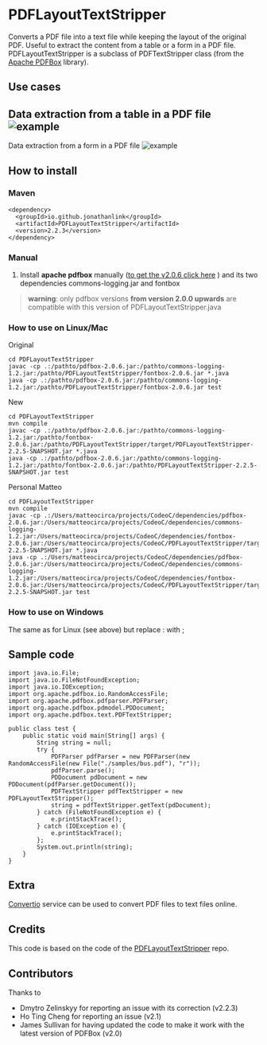 # PDFLayoutTextStripper

Converts a PDF file into a text file while keeping the layout of the original PDF. Useful to extract the content from a table or a form in a PDF file. PDFLayoutTextStripper is a subclass of PDFTextStripper class (from the [Apache PDFBox](https://pdfbox.apache.org/) library).

## Use cases
Data extraction from a table in a PDF file
![example](sample.png)
-
Data extraction from a form in a PDF file
![example](sample2.png)

## How to install

### Maven
```
<dependency>
  <groupId>io.github.jonathanlink</groupId>
  <artifactId>PDFLayoutTextStripper</artifactId>
  <version>2.2.3</version>
</dependency>
```

### Manual
1) Install **apache pdfbox** manually ([to get the v2.0.6 click here](https://mvnrepository.com/artifact/org.apache.pdfbox/pdfbox/2.0.6) ) and its two dependencies
commons-logging.jar and fontbox

>**warning**: only pdfbox versions **from version 2.0.0 upwards** are compatible with this version of PDFLayoutTextStripper.java


### How to use on Linux/Mac
Original
```
cd PDFLayoutTextStripper
javac -cp .:/pathto/pdfbox-2.0.6.jar:/pathto/commons-logging-1.2.jar:/pathto/PDFLayoutTextStripper/fontbox-2.0.6.jar *.java
java -cp .:/pathto/pdfbox-2.0.6.jar:/pathto/commons-logging-1.2.jar:/pathto/PDFLayoutTextStripper/fontbox-2.0.6.jar test
```
New
```
cd PDFLayoutTextStripper
mvn compile
javac -cp .:/pathto/pdfbox-2.0.6.jar:/pathto/commons-logging-1.2.jar:/pathto/fontbox-2.0.6.jar:/pathto/PDFLayoutTextStripper/target/PDFLayoutTextStripper-2.2.5-SNAPSHOT.jar *.java
java -cp .:/pathto/pdfbox-2.0.6.jar:/pathto/commons-logging-1.2.jar:/pathto/fontbox-2.0.6.jar:/pathto/PDFLayoutTextStripper-2.2.5-SNAPSHOT.jar test
```
Personal Matteo
```
cd PDFLayoutTextStripper
mvn compile
javac -cp .:/Users/matteocirca/projects/CodeoC/dependencies/pdfbox-2.0.6.jar:/Users/matteocirca/projects/CodeoC/dependencies/commons-logging-1.2.jar:/Users/matteocirca/projects/CodeoC/dependencies/fontbox-2.0.6.jar:/Users/matteocirca/projects/CodeoC/PDFLayoutTextStripper/target/PDFLayoutTextStripper-2.2.5-SNAPSHOT.jar *.java
java -cp .:/Users/matteocirca/projects/CodeoC/dependencies/pdfbox-2.0.6.jar:/Users/matteocirca/projects/CodeoC/dependencies/commons-logging-1.2.jar:/Users/matteocirca/projects/CodeoC/dependencies/fontbox-2.0.6.jar:/Users/matteocirca/projects/CodeoC/PDFLayoutTextStripper/target/PDFLayoutTextStripper-2.2.5-SNAPSHOT.jar test
```

### How to use on Windows

The same as for Linux (see above) but replace :  with ;

## Sample code
```
import java.io.File;
import java.io.FileNotFoundException;
import java.io.IOException;
import org.apache.pdfbox.io.RandomAccessFile;
import org.apache.pdfbox.pdfparser.PDFParser;
import org.apache.pdfbox.pdmodel.PDDocument;
import org.apache.pdfbox.text.PDFTextStripper;

public class test {
	public static void main(String[] args) {
		String string = null;
        try {
            PDFParser pdfParser = new PDFParser(new RandomAccessFile(new File("./samples/bus.pdf"), "r"));
            pdfParser.parse();
            PDDocument pdDocument = new PDDocument(pdfParser.getDocument());
            PDFTextStripper pdfTextStripper = new PDFLayoutTextStripper();
            string = pdfTextStripper.getText(pdDocument);
        } catch (FileNotFoundException e) {
            e.printStackTrace();
        } catch (IOException e) {
            e.printStackTrace();
        };
        System.out.println(string);
	}
}
```

## Extra

[Convertio](https://convertio.co) service can be used to convert PDF files to text files online.

## Credits
This code is based on the code of the [PDFLayoutTextStripper](https://github.com/JonathanLink/PDFLayoutTextStripper) repo.

## Contributors
Thanks to

* Dmytro Zelinskyy for reporting an issue with its correction (v2.2.3) 
* Ho Ting Cheng for reporting an issue (v2.1)
* James Sullivan for having updated the code to make it work with the latest version of PDFBox (v2.0)
